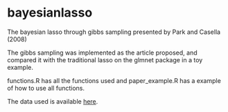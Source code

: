 # bayesianlasso
The bayesian lasso through gibbs sampling presented by Park and Casella (2008)

The gibbs sampling was implemented as the article proposed, and compared it with the traditional lasso on the glmnet package in a toy example. 

functions.R has all the functions used and paper_example.R has a example of how to use all functions.

The data used is available [here](https://raw.githubusercontent.com/dimassores/bayesianlasso/master/Diabetes.txt).
